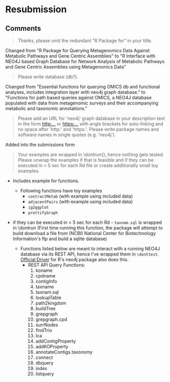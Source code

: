 # Resubmission

## Comments

> Thanks, please omit the redundant "R Package for" in your title.

Changed from "R Package for Querying Metagenomics Data Against Metabolic Pathways and Gene Centric Assemblies" to "R Interface with NEO4J based Graph Database for Network Analysis of Metabolic Pathways and Gene Centric Assemblies using Metagenomics Data"

> Please write database (db?).

Changed from "Essential functions for querying OMICS db and functional analyses, includes integration layer with neo4j graph database." to 
"Functions for path based queries against OMICS, a NEO4J database populated with data from metagenomic surveys and their accompanying metabolic and taxonomic annotations."

> Please add an URL for 'neo4j' graph database in your description text in the form <http:...> or <https:...> with angle brackets for auto-linking and no space after 'http:' and 'https:'. 
> Please write package names and software names in single quotes (e.g. 'neo4j').

Added into the submissions form

> Your examples are wrapped in \dontrun{}, hence nothing gets tested. Please unwrap the examples if that is feasible and if they can be executed in < 5 sec for each Rd file or create additionally small toy examples.

- Includes example for functions.
    - Following functions have toy examples
        - `contractMetab` (with example using included data)
        - `adjacentPairs` (with example using included data)
        - `ig2ggplot`
        - `prettifyGraph`

- if they can be executed in < 5 sec for each Rd
        - `taxnam.sql` is wrapped in \dontrun (First time running this function, the package will attempt to build download a file from (NCBI) National Center for Biotechnology Information's ftp and build a sqlite database)

    - Functions listed below are meant to interact with a running NEO4J database via its REST API, hence I've wrapped them in `\donttest`. [Official Driver](https://github.com/nicolewhite/RNeo4j) for     R's neo4j package also does this.
        - REST API Query Functions:
            1. koname
            2. cpdname
            3. contigInfo
            4. taxname
            5. taxnam.sql
            6. lookupTable
            7. path2kingdom
            8. buildTree
            9. grepgraph
            10. grepgraph.cpd
            11. surrNodes
            12. findTrio
            13. lca
            14. addContigProperty
            15. addKOProperty
            16. annotateContigs.taxonomy
            17. connect
            18. dbquery
            19. index
            110. listquery
